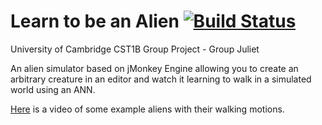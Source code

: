 Learn to be an Alien [![Build Status](https://travis-ci.org/gla23/Juliet-Group-Project-2017.svg?branch=master)](https://travis-ci.org/gla23/Juliet-Group-Project-2017)
======================
University of Cambridge CST1B Group Project - Group Juliet

An alien simulator based on jMonkey Engine allowing you to create an arbitrary creature in an editor and watch it learning to walk in a simulated world using an ANN.

[Here](https://www.youtube.com/watch?v=433iljp4Vjs) is a video of some example aliens with their walking motions.
